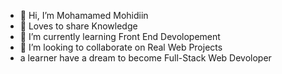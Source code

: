 - 👋 Hi, I’m Mohamamed Mohidiin 
- 👀 Loves to share Knowledge
- 🌱 I’m currently learning Front End Devolopement
- 💞️ I’m looking to collaborate on Real Web Projects
- a learner have a dream to become Full-Stack Web Devoloper

<!---
Moha20med-Mohi23diin/Moha20med-Mohi23diin is a ✨ special ✨ repository because its `README.md` (this file) appears on your GitHub profile.
You can click the Preview link to take a look at your changes.
--->
